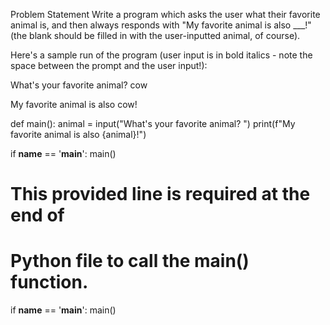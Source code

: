 Problem Statement
Write a program which asks the user what their favorite animal is, and then always responds with "My favorite animal is also ___!" (the blank should be filled in with the user-inputted animal, of course).

Here's a sample run of the program (user input is in bold italics - note the space between the prompt and the user input!):

What's your favorite animal? cow

My favorite animal is also cow!


def main():
    animal = input("What's your favorite animal? ")
    print(f"My favorite animal is also {animal}!")


if __name__ == '__main__':
    main()


# This provided line is required at the end of
# Python file to call the main() function.
if __name__ == '__main__':
    main()
